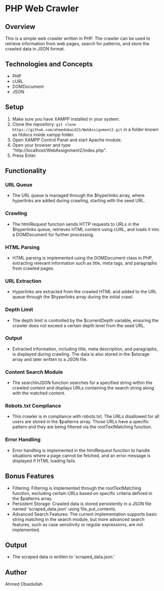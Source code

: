 # PHP Web Crawler

## Overview

This is a simple web crawler written in PHP. The crawler can be used to retrieve information from web pages, search for patterns, and store the crawled data in JSON format.

## Technologies and Concepts

- PHP
- cURL
- DOMDocument
- JSON

## Setup

1. Make sure you have XAMPP installed in your system.
2. Clone the repository: `git clone https://github.com/ahmedobaid23/WebAssignment2.git` in a folder known as htdocs inside xampp folder.
3. Open XAMPP Control Panel and start Apache module.
4. Open your browser and type "http://localhost/WebAssignment2/index.php".
5. Press Enter.

## Functionality

### URL Queue

- The URL queue is managed through the $hyperlinks array, where hyperlinks are added during crawling, starting with the seed URL.

### Crawling

- The htmlRequest function sends HTTP requests to URLs in the $hyperlinks queue, retrieves HTML content using cURL, and loads it into a DOMDocument for further processing.

### HTML Parsing

- HTML parsing is implemented using the DOMDocument class in PHP, extracting relevant information such as title, meta tags, and paragraphs from crawled pages.

### URL Extraction

- Hyperlinks are extracted from the crawled HTML and added to the URL queue through the $hyperlinks array during the initial crawl.

### Depth Limit

- The depth limit is controlled by the $currentDepth variable, ensuring the crawler does not exceed a certain depth level from the seed URL.

### Output

- Extracted information, including title, meta description, and paragraphs, is displayed during crawling. The data is also stored in the $storage array and later written to a JSON file.

### Content Search Module

- The searchInJSON function searches for a specified string within the crawled content and displays URLs containing the search string along with the matched content.

### Robots.txt Compliance

- This crawler is in compliance with robots.txt. The URLs disallowed for all users are stored in the $patterns array. Those URLs have a specific pattern and they are being filtered via the rootTextMatching function.

### Error Handling

- Error handling is implemented in the htmlRequest function to handle situations where a page cannot be fetched, and an error message is displayed if HTML loading fails.

## Bonus Features

- Filtering: Filtering is implemented through the rootTextMatching function, excluding certain URLs based on specific criteria defined in the $patterns array.
- Persistent Storage: Crawled data is stored persistently in a JSON file named 'scraped_data.json' using file_put_contents.
- Advanced Search Features: The current implementation supports basic string matching in the search module, but more advanced search features, such as case sensitivity or regular expressions, are not implemented.

## Output

- The scraped data is written to 'scraped_data.json.'

## Author

Ahmed Obaidullah
